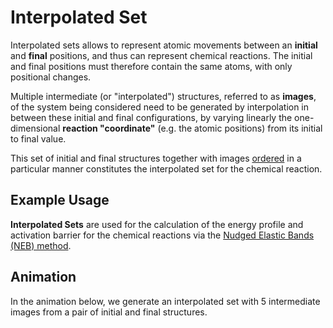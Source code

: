 # Interpolated Set

Interpolated sets allows to represent atomic movements between an **initial** and **final** positions, and thus can represent chemical reactions. The initial and final positions must therefore contain the same atoms, with only positional changes.

Multiple intermediate (or "interpolated") structures, referred to as **images**, of the system being considered need to be generated by interpolation in between these initial and final configurations, by varying linearly the one-dimensional **reaction "coordinate"** (e.g. the atomic positions) from its initial to final value. 

This set of initial and final structures together with images [ordered](../../../entities-general/sets.md) in a particular manner constitutes the interpolated set for the chemical reaction.

## Example Usage


**Interpolated Sets** are used for the calculation of the energy profile and activation barrier for the chemical reactions via the [Nudged Elastic Bands (NEB) method](../../../tutorials/dft/chemical/neb.md).

## Animation

In the animation below, we generate an interpolated set with 5 intermediate images from a pair of initial and final structures.

<img data-gifffer="/images/materials-designer/generate-interpolated-set.gif" />
